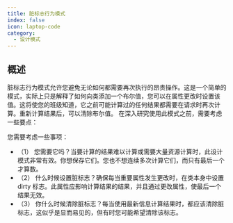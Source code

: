 ```yaml
---
title: 脏标志行为模式
index: false
icon: laptop-code
category:
  - 设计模式
---
```


## 概述

脏标志行为模式允许您避免无论如何都需要再次执行的昂贵操作。这是一个简单的模式，实际上只是解释了如何向类添加一个布尔值，您可以在属性更改时设置该值。这将使您的班级知道，它之前可能计算过的任何结果都需要在请求时再次计算。重新计算结果后，可以清除布尔值。
在深入研究使用此模式之前，需要考虑一些要点：

您需要考虑一些事项：

* （1） 您需要它吗？当要计算的结果难以计算或需要大量资源计算时，此设计模式非常有效。你想保存它们。您也不想连续多次计算它们，而只有最后一个才算数。
* （2） 什么时候设置脏标志？确保每当重要属性发生更改时，在类本身中设置 dirty 标志。此属性应影响计算结果的结果，并且通过更改属性，使最后一个结果无效。
* （3） 你什么时候清除脏标志？每当使用最新信息计算结果时，都应该清除脏标志，这似乎是显而易见的，但有时您可能希望清除该标志。

